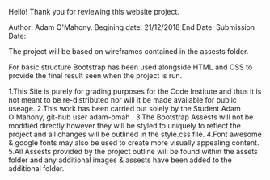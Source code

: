 Hello! Thank you for reviewing this website project.

Author: Adam O'Mahony.
Begining date: 21/12/2018
End Date:
Submission Date:

The project will be based on wireframes contained in the assests folder.

For basic structure Bootstrap has been used alongside HTML and CSS to provide the final result seen when the project is run.


 1.This Site is purely for grading purposes for the Code Institute and thus it is not meant to be re-distributed nor will it be made available for public useage.
 2.This work has been carried out solely by the Student Adam O'Mahony, git-hub user adam-omah .
 3.The Bootstrap Assests will not be modified directly however they will be styled to uniquely to reflect the project and all changes will be outlined in the style.css file.
 4.Font awesome & google fonts may also be used to create more visually appealing content.
 5.All Assests provided by the project outline will be found within the assets folder and any additional images & assests have been added to the additional folder.